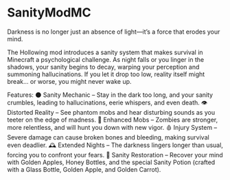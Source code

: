 # SanityModMC
Darkness is no longer just an absence of light—it’s a force that erodes your mind.

The Hollowing mod introduces a sanity system that makes survival in Minecraft a psychological challenge. As night falls or you linger in the shadows, your sanity begins to decay, warping your perception and summoning hallucinations. If you let it drop too low, reality itself might break… or worse, you might never wake up.

Features:
🌑 Sanity Mechanic – Stay in the dark too long, and your sanity crumbles, leading to hallucinations, eerie whispers, and even death.
👁 Distorted Reality – See phantom mobs and hear disturbing sounds as you teeter on the edge of madness.
🧟 Enhanced Mobs – Zombies are stronger, more relentless, and will hunt you down with new vigor.
🩸 Injury System – Severe damage can cause broken bones and bleeding, making survival even deadlier.
🕰 Extended Nights – The darkness lingers longer than usual, forcing you to confront your fears.
🍯 Sanity Restoration – Recover your mind with Golden Apples, Honey Bottles, and the special Sanity Potion (crafted with a Glass Bottle, Golden Apple, and Golden Carrot).
